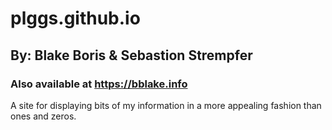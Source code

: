 # plggs.github.io
## By: Blake Boris & Sebastion Strempfer
### Also available at https://bblake.info
A site for displaying bits of my information in a more appealing fashion than ones and zeros.
